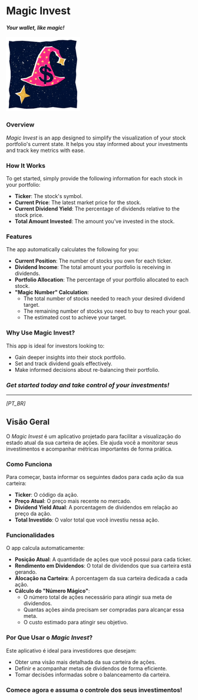 # Magic Invest
#### _Your wallet, like magic!_

<img src="assets%2Ficon%2Ficon.png" alt="icon" width="200"/>

### Overview

_Magic Invest_ is an app designed to simplify the visualization of your stock portfolio's current state. It helps you stay informed about your investments and track key metrics with ease.

### How It Works

To get started, simply provide the following information for each stock in your portfolio:
- **Ticker**: The stock's symbol.
- **Current Price**: The latest market price for the stock.
- **Current Dividend Yield**: The percentage of dividends relative to the stock price.
- **Total Amount Invested**: The amount you've invested in the stock.

### Features

The app automatically calculates the following for you:

- **Current Position**: The number of stocks you own for each ticker.
- **Dividend Income**: The total amount your portfolio is receiving in dividends.
- **Portfolio Allocation**: The percentage of your portfolio allocated to each stock.
- **"Magic Number" Calculation**:
    - The total number of stocks needed to reach your desired dividend target.
    - The remaining number of stocks you need to buy to reach your goal.
    - The estimated cost to achieve your target.

### Why Use Magic Invest?

This app is ideal for investors looking to:
- Gain deeper insights into their stock portfolio.
- Set and track dividend goals effectively.
- Make informed decisions about re-balancing their portfolio.



### _Get started today and take control of your investments!_


---

_[PT_BR]_

## Visão Geral

O _Magic Invest_ é um aplicativo projetado para facilitar a visualização do estado atual da sua carteira de ações. Ele ajuda você a monitorar seus investimentos e acompanhar métricas importantes de forma prática.

### Como Funciona

Para começar, basta informar os seguintes dados para cada ação da sua carteira:
- **Ticker**: O código da ação.
- **Preço Atual**: O preço mais recente no mercado.
- **Dividend Yield Atual**: A porcentagem de dividendos em relação ao preço da ação.
- **Total Investido**: O valor total que você investiu nessa ação.

### Funcionalidades

O app calcula automaticamente:

- **Posição Atual**: A quantidade de ações que você possui para cada ticker.
- **Rendimento em Dividendos**: O total de dividendos que sua carteira está gerando.
- **Alocação na Carteira**: A porcentagem da sua carteira dedicada a cada ação.
- **Cálculo do "Número Mágico"**:
    - O número total de ações necessário para atingir sua meta de dividendos.
    - Quantas ações ainda precisam ser compradas para alcançar essa meta.
    - O custo estimado para atingir seu objetivo.

### Por Que Usar o _Magic Invest_?

Este aplicativo é ideal para investidores que desejam:
- Obter uma visão mais detalhada da sua carteira de ações.
- Definir e acompanhar metas de dividendos de forma eficiente.
- Tomar decisões informadas sobre o balanceamento da carteira.

### Comece agora e assuma o controle dos seus investimentos!